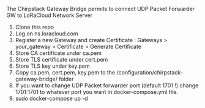 The Chirpstack Gateway Bridge permits to connect UDP Packet Forwarder GW to LoRaCloud Network Server

1. Clone this repo
2. Log on ns.loracloud.com
3. Register a new Gateway and create Certificate : Gateways > your_gateway > Certificate > Generate Certificate
4. Store CA certificate under ca.pem
5. Store TLS certificate under cert.pem
6. Store TLS key under key.pem
7. Copy ca.pem, cert.pem, key.pem to the /configuration/chirpstack-gateway-bridge/ folder
8. If you want to change UDP Packet forwarder port (default 1701 !) change 1701:1701 to whatever port you want in docker-compose.yml file.
9. sudo docker-compose up -d

